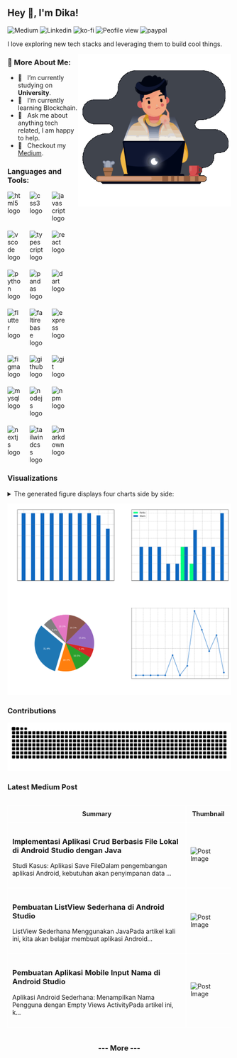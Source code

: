 <!-- <img src="https://komarev.com/ghpvc/?username=figuran04&label=Profile%20views&color=6e44ff&style=flat" alt="figuran04" align="right" /> -->

## Hey 👋, I'm Dika!

![Medium](https://img.shields.io/badge/Medium-black?style=for-the-badge&logo=medium&link=https%3A%2F%2Fmedium.com%2F%40dikaelsaputra)
![Linkedin](https://img.shields.io/badge/linkedin-0A66C2?style=for-the-badge&logo=linkedin&link=https%3A%2F%2Fwww.linkedin.com%2Fin%2Fdika-elsaputra-8a35462a7%2F)
![ko-fi](https://img.shields.io/static/v1?message=Ko-fi&logo=ko-fi&label=&color=F16061&logoColor=white&labelColor=&style=for-the-badge&link=https%3A%2F%2Fko-fi.com%2Fdikaelsaputra)
![Peofile view](https://komarev.com/ghpvc/?username=figuran04&color=0A66C2&style=for-the-badge&abbreviated=true)
![paypal](https://img.shields.io/static/v1?message=PayPal&logo=paypal&label=&color=00457C&logoColor=white&labelColor=&style=for-the-badge&link=https%3A%2F%2Fpaypal.me%2Ffiguran04)

I love exploring new tech stacks and leveraging them to build cool things. 

<img align="right" alt="GIF" src="https://raw.githubusercontent.com/figuran04/figuran04/main/profile.gif" width="345px"/>
  
### 🧐 More About Me:

- 🔭 &nbsp; I’m currently studying on **University**.
- 🌱 &nbsp; I’m currently learning Blockchain.
- 💬 &nbsp; Ask me about anything tech related, I am happy to help.
- 📝 &nbsp; Checkout my [Medium](#latest-medium-post).

### Languages and Tools:

<div align="left" style="display:flex; flex-wrap:wrap; gap:20px;">
  <img src="https://cdn.jsdelivr.net/gh/devicons/devicon/icons/html5/html5-original.svg" alt="html5 logo" width="30"  />
  <img src="https://cdn.jsdelivr.net/gh/devicons/devicon/icons/css3/css3-original.svg" alt="css3 logo" width="30"  />
  <img src="https://cdn.jsdelivr.net/gh/devicons/devicon/icons/javascript/javascript-original.svg" width="30" alt="javascript logo"  />
  <img src="https://cdn.jsdelivr.net/gh/devicons/devicon/icons/vscode/vscode-original.svg" width="30" alt="vscode logo"  />
  <img src="https://cdn.jsdelivr.net/gh/devicons/devicon/icons/typescript/typescript-original.svg" width="30" alt="typescript logo"  />
  <img src="https://cdn.jsdelivr.net/gh/devicons/devicon/icons/react/react-original.svg" width="30" alt="react logo"  />
  <img src="https://cdn.jsdelivr.net/gh/devicons/devicon/icons/python/python-original.svg" width="30" alt="python logo"  />
  <img src="https://cdn.jsdelivr.net/gh/devicons/devicon/icons/pandas/pandas-original.svg" width="30" alt="pandas logo"  />
  <img src="https://cdn.jsdelivr.net/gh/devicons/devicon/icons/dart/dart-original.svg" width="30" alt="dart logo"  />
  <img src="https://cdn.jsdelivr.net/gh/devicons/devicon/icons/flutter/flutter-original.svg" width="30" alt="flutter logo"  />
  <img src="https://cdn.jsdelivr.net/gh/devicons/devicon/icons/firebase/firebase-plain.svg" width="30" alt="faltirebase logo"  />
  <img src="https://cdn.jsdelivr.net/gh/devicons/devicon/icons/express/express-original.svg" width="30" alt="express logo"  />
  <img src="https://cdn.jsdelivr.net/gh/devicons/devicon/icons/figma/figma-original.svg" width="30" alt="figma logo"  />
  <img src="https://cdn.jsdelivr.net/gh/devicons/devicon/icons/github/github-original.svg" width="30" alt="github logo"  />
  <img src="https://cdn.jsdelivr.net/gh/devicons/devicon/icons/git/git-original.svg" width="30" alt="git logo"  />
  <img src="https://cdn.jsdelivr.net/gh/devicons/devicon/icons/mysql/mysql-original.svg" width="30" alt="mysql logo"  />
  <img src="https://cdn.jsdelivr.net/gh/devicons/devicon/icons/nodejs/nodejs-original.svg" width="30" alt="nodejs logo"  />
  <img src="https://cdn.jsdelivr.net/gh/devicons/devicon/icons/npm/npm-original-wordmark.svg" width="30" alt="npm logo"  />
  <img src="https://cdn.jsdelivr.net/gh/devicons/devicon/icons/nextjs/nextjs-original.svg" width="30" alt="nextjs logo"  />
  <img src="https://cdn.jsdelivr.net/gh/devicons/devicon/icons/tailwindcss/tailwindcss-original-wordmark.svg" width="30" alt="tailwindcss logo"  />
  <img src="https://cdn.jsdelivr.net/gh/devicons/devicon/icons/markdown/markdown-original.svg" width="30" alt="markdown logo"  />
</div>

### Visualizations

<details>
  <summary>The generated figure displays four charts side by side:</summary>
  
1. **Commits per Repository**: Shows the number of commits for each repository.
2. **Forks & Stars per Repository**: Compares the number of forks and stars for each repository.
3. **Top Languages**: A pie chart showing the distribution of the top programming languages used across all repositories.
4. **Commits per Month**: A line chart showing the number of commits over the past 12 months, up to the current month.

</details>

![GitHub Repository Statistics](github_stats.png)

### Contributions

![Snake animation](https://raw.githubusercontent.com/figuran04/figuran04/output/snake.svg)

### Latest Medium Post

<!--START_SECTION:medium-->

<div style="overflow-x:auto;">
<table style="width: 100%; border-collapse: collapse;">
  <tr>
    <th style="border: 1px solid white; padding: 10px;">Summary</th>
    <th style="border: 1px solid white; padding: 10px;">Thumbnail</th>
  </tr>
  <tr>
    <td style="border: 1px solid white; padding: 10px;"><h3><a href="https://medium.com/@dikaelsaputra/implementasi-aplikasi-crud-berbasis-file-lokal-di-android-studio-dengan-java-52f31eef93ca?source=rss-272e0aace4a6------2" target="_blank" style="text-decoration: none;">Implementasi Aplikasi Crud Berbasis File Lokal di Android Studio dengan Java</a></h3><p>Studi Kasus: Aplikasi Save FileDalam pengembangan aplikasi Android, kebutuhan akan penyimpanan data ...</p></td>
    <td style="border: 1px solid white; padding: 10px;"><img src="https://cdn-images-1.medium.com/max/768/1*ISDClnRZuKUAsYrqmIXA3w.png" alt="Post Image" style="width: 100px; height: auto;" /></td>
  </tr>
  <tr>
    <td style="border: 1px solid white; padding: 10px;"><h3><a href="https://medium.com/@dikaelsaputra/pembuatan-listview-sederhana-di-android-studio-99a1319148e2?source=rss-272e0aace4a6------2" target="_blank" style="text-decoration: none;">Pembuatan ListView Sederhana di Android Studio</a></h3><p>ListView Sederhana Menggunakan JavaPada artikel kali ini, kita akan belajar membuat aplikasi Android...</p></td>
    <td style="border: 1px solid white; padding: 10px;"><img src="https://cdn-images-1.medium.com/max/767/1*PzOwGRoNo-g5l3G7T0Ob2g.png" alt="Post Image" style="width: 100px; height: auto;" /></td>
  </tr>
  <tr>
    <td style="border: 1px solid white; padding: 10px;"><h3><a href="https://medium.com/@dikaelsaputra/pembuatan-aplikasi-mobile-input-nama-di-android-studio-9728e80b53c7?source=rss-272e0aace4a6------2" target="_blank" style="text-decoration: none;">Pembuatan Aplikasi Mobile Input Nama di Android Studio</a></h3><p>Aplikasi Android Sederhana: Menampilkan Nama Pengguna dengan Empty Views ActivityPada artikel ini, k...</p></td>
    <td style="border: 1px solid white; padding: 10px;"><img src="https://cdn-images-1.medium.com/max/767/1*QW6XeTUy-OGTWTCuePWsUg.png" alt="Post Image" style="width: 100px; height: auto;" /></td>
  </tr>
</table>
</div>

<!--END_SECTION:medium-->

<div align="center">
  <h3><a href="https://medium.com/@dikaelsaputra" target="_blank" style="text-decoration: none;">--- More ---</a></h3>
</div>

